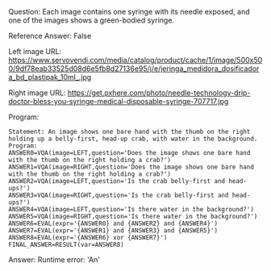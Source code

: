 Question: Each image contains one syringe with its needle exposed, and one of the images shows a green-bodied syringe.

Reference Answer: False

Left image URL: https://www.servovendi.com/media/catalog/product/cache/1/image/500x500/9df78eab33525d08d6e5fb8d27136e95/j/e/jeringa_medidora_dosificadora_bd_plastipak_10ml_.jpg

Right image URL: https://get.pxhere.com/photo/needle-technology-drip-doctor-bless-you-syringe-medical-disposable-syringe-707717.jpg

Program:

```
Statement: An image shows one bare hand with the thumb on the right holding up a belly-first, head-up crab, with water in the background.
Program:
ANSWER0=VQA(image=LEFT,question='Does the image shows one bare hand with the thumb on the right holding a crab?')
ANSWER1=VQA(image=RIGHT,question='Does the image shows one bare hand with the thumb on the right holding a crab?')
ANSWER2=VQA(image=LEFT,question='Is the crab belly-first and head-ups?')
ANSWER3=VQA(image=RIGHT,question='Is the crab belly-first and head-ups?')
ANSWER4=VQA(image=LEFT,question='Is there water in the background?')
ANSWER5=VQA(image=RIGHT,question='Is there water in the background?')
ANSWER6=EVAL(expr='{ANSWER0} and {ANSWER2} and {ANSWER4}')
ANSWER7=EVAL(expr='{ANSWER1} and {ANSWER3} and {ANSWER5}')
ANSWER8=EVAL(expr='{ANSWER6} xor {ANSWER7}')
FINAL_ANSWER=RESULT(var=ANSWER8)
```
Answer: Runtime error: 'An'

